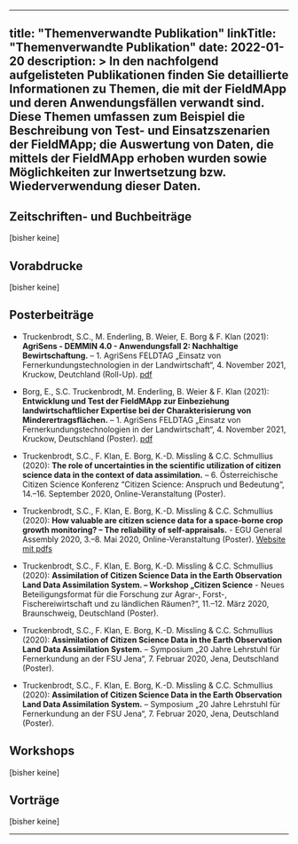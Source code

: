 
---
title: "Themenverwandte Publikation"
linkTitle: "Themenverwandte Publikation"
date: 2022-01-20
description: >
  In den nachfolgend aufgelisteten Publikationen finden Sie detaillierte Informationen zu Themen, die mit der FieldMApp und deren Anwendungsfällen verwandt sind. Diese Themen umfassen zum Beispiel die Beschreibung von Test- und Einsatzszenarien der FieldMApp; die Auswertung von Daten, die mittels der FieldMApp erhoben wurden sowie Möglichkeiten zur Inwertsetzung bzw. Wiederverwendung dieser Daten.
---


## Zeitschriften- und Buchbeiträge
[bisher keine]

## Vorabdrucke
[bisher keine]

## Posterbeiträge
* Truckenbrodt, S.C., M. Enderling, B. Weier, E. Borg & F. Klan (2021): **AgriSens - DEMMIN 4.0 - Anwendungsfall 2: Nachhaltige Bewirtschaftung.** – 1. AgriSens FELDTAG „Einsatz von Fernerkundungstechnologien in der Landwirtschaft“, 4. November 2021, Kruckow, Deutchland (Roll-Up). 
[pdf](https://elib.dlr.de/146502/1/Truckenbrodt_etal_2021_RollUp_NachhaltigeBewirtschaftung.pdf)

* Borg, E., S.C. Truckenbrodt, M. Enderling, B. Weier & F. Klan (2021): **Entwicklung und Test der FieldMApp zur Einbeziehung landwirtschaftlicher Expertise bei der Charakterisierung von Minderertragsflächen.** – 1. AgriSens FELDTAG „Einsatz von Fernerkundungstechnologien in der Landwirtschaft“, 4. November 2021, Kruckow, Deutschland (Poster). 
[pdf](https://elib.dlr.de/146509/1/AgriSensFeldtag21_AF2_Poster_FieldMApp_Ziele_final.pdf)

* Truckenbrodt, S.C., F. Klan, E. Borg, K.-D. Missling & C.C. Schmullius (2020): **The role of uncertainties in the scientific utilization of citizen science data in the context of data assimilation.** – 6. Österreichische Citizen Science Konferenz “Citizen Science: Anspruch und Bedeutung“, 14.–16. September 2020, Online-Veranstaltung (Poster).

* Truckenbrodt, S.C., F. Klan, E. Borg, K.-D. Missling & C.C. Schmullius (2020): **How valuable are citizen science data for a space-borne crop growth monitoring? – The reliability of self-appraisals.** - EGU General Assembly 2020, 3.–8. Mai 2020, Online-Veranstaltung (Poster). 
[Website mit pdfs](https://meetingorganizer.copernicus.org/EGU2020/EGU2020-13332.html)

* Truckenbrodt, S.C., F. Klan, E. Borg, K.-D. Missling & C.C. Schmullius (2020): **Assimilation of Citizen Science Data in the Earth Observation Land Data Assimilation System. – Workshop „Citizen Science** - Neues Beteiligungsformat für die Forschung zur Agrar-, Forst-, Fischereiwirtschaft und zu ländlichen Räumen?“, 11.–12. März 2020, Braunschweig, Deutschland (Poster).

* Truckenbrodt, S.C., F. Klan, E. Borg, K.-D. Missling & C.C. Schmullius (2020): **Assimilation of Citizen Science Data in the Earth Observation Land Data Assimilation System.** – Symposium „20 Jahre Lehrstuhl für Fernerkundung an der FSU Jena“, 7. Februar 2020, Jena, Deutschland (Poster).

* Truckenbrodt, S.C., F. Klan, E. Borg, K.-D. Missling & C.C. Schmullius (2020): **Assimilation of Citizen Science Data in the Earth Observation Land Data Assimilation System.** – Symposium „20 Jahre Lehrstuhl für Fernerkundung an der FSU Jena“, 7. Februar 2020, Jena, Deutschland (Poster).


## Workshops
[bisher keine]

## Vorträge
[bisher keine]

---
